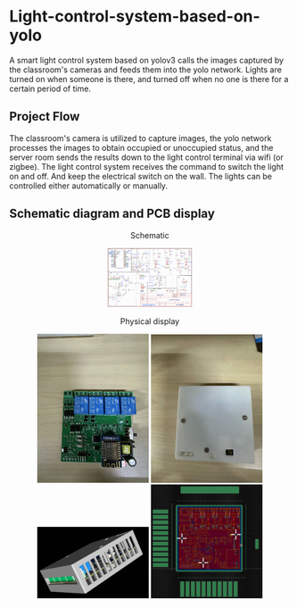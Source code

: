 # Light-control-system-based-on-yolo
A smart light control system based on yolov3 calls the images captured by the classroom's cameras and feeds them into the yolo network. Lights are turned on when someone is there, and turned off when no one is there for a certain period of time.

## Project Flow

The classroom's camera is utilized to capture images, the yolo network processes the images to obtain occupied or unoccupied status, and the server room sends the results down to the light control terminal via wifi (or zigbee). The light control system receives the command to switch the light on and off. And keep the electrical switch on the wall. The lights can be controlled either automatically or manually.

## Schematic diagram and PCB display

<p align="center">Schematic</p>
<p align = "center">
<img src="https://github.com/Idowhat/img_video/blob/main/img_Light_control/schematic.jpg?raw=true" width = "30%" height = "30%" />
</p>

<p align="center">Physical display</p>

<p align = "center">    
<img  src="https://github.com/Idowhat/img_video/blob/main/img_Light_control/concrete_figure.jpg?raw=true" hight="600" width="200" />
<img  src="https://github.com/Idowhat/img_video/blob/main/img_Light_control/Shell_object.jpg?raw=true"  hight="600" width="200" />
<img  src="https://github.com/Idowhat/img_video/blob/main/img_Light_control/Shell.jpg?raw=true"  hight="600" width="200" />
<img  src="https://github.com/Idowhat/img_video/blob/main/img_Light_control/PCB_2D.jpg?raw=true" hight="600" width="200" />
</p>
